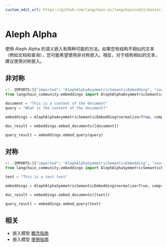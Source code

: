 ```yaml
---
custom_edit_url: https://github.com/langchain-ai/langchain/edit/master/docs/docs/integrations/text_embedding/aleph_alpha.ipynb
---
```

# Aleph Alpha

使用 Aleph Alpha 的语义嵌入有两种可能的方法。如果您有结构不相似的文本（例如文档和查询），您可能希望使用非对称嵌入。相反，对于结构相似的文本，建议使用对称嵌入。

## 非对称


```python
<!--IMPORTS:[{"imported": "AlephAlphaAsymmetricSemanticEmbedding", "source": "langchain_community.embeddings", "docs": "https://python.langchain.com/api_reference/community/embeddings/langchain_community.embeddings.aleph_alpha.AlephAlphaAsymmetricSemanticEmbedding.html", "title": "Aleph Alpha"}]-->
from langchain_community.embeddings import AlephAlphaAsymmetricSemanticEmbedding
```


```python
document = "This is a content of the document"
query = "What is the content of the document?"
```


```python
embeddings = AlephAlphaAsymmetricSemanticEmbedding(normalize=True, compress_to_size=128)
```


```python
doc_result = embeddings.embed_documents([document])
```


```python
query_result = embeddings.embed_query(query)
```

## 对称


```python
<!--IMPORTS:[{"imported": "AlephAlphaSymmetricSemanticEmbedding", "source": "langchain_community.embeddings", "docs": "https://python.langchain.com/api_reference/community/embeddings/langchain_community.embeddings.aleph_alpha.AlephAlphaSymmetricSemanticEmbedding.html", "title": "Aleph Alpha"}]-->
from langchain_community.embeddings import AlephAlphaSymmetricSemanticEmbedding
```


```python
text = "This is a test text"
```


```python
embeddings = AlephAlphaSymmetricSemanticEmbedding(normalize=True, compress_to_size=128)
```


```python
doc_result = embeddings.embed_documents([text])
```


```python
query_result = embeddings.embed_query(text)
```


## 相关

- 嵌入模型 [概念指南](/docs/concepts/#embedding-models)
- 嵌入模型 [使用指南](/docs/how_to/#embedding-models)
